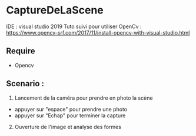 # CaptureDeLaScene

IDE : visual studio 2019
Tuto suivi pour utiliser OpenCv : https://www.opencv-srf.com/2017/11/install-opencv-with-visual-studio.html 

## Require
  - Opencv

## Scenario :
1. Lancement de la caméra pour prendre en photo la scène
  - appuyer sur "espace" pour prendre une photo
  - appuyer sur "Echap" pour terminer la capture
2. Ouverture de l'image et analyse des formes
